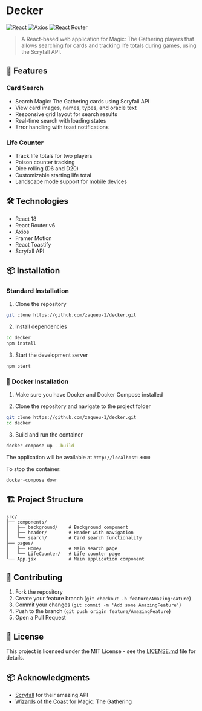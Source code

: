# Decker

![React](https://camo.githubusercontent.com/3467eb8e0dc6bdaa8fa6e979185d371ab39c105ec7bd6a01048806b74378d24c/68747470733a2f2f696d672e736869656c64732e696f2f62616467652f52656163742d3230323332413f7374796c653d666f722d7468652d6261646765266c6f676f3d7265616374266c6f676f436f6c6f723d363144414642) ![Axios](https://img.shields.io/badge/axios-671ddf?&style=for-the-badge&logo=axios&logoColor=white) ![React Router](https://img.shields.io/badge/React_Router-CA4245?style=for-the-badge&logo=react-router&logoColor=white)

> A React-based web application for Magic: The Gathering players that allows searching for cards and tracking life totals during games, using the Scryfall API.

## 🚀 Features

### Card Search

- Search Magic: The Gathering cards using Scryfall API
- View card images, names, types, and oracle text
- Responsive grid layout for search results
- Real-time search with loading states
- Error handling with toast notifications

### Life Counter

- Track life totals for two players
- Poison counter tracking
- Dice rolling (D6 and D20)
- Customizable starting life total
- Landscape mode support for mobile devices

## 🛠️ Technologies

- React 18
- React Router v6
- Axios
- Framer Motion
- React Toastify
- Scryfall API

## 📦 Installation

### Standard Installation

1. Clone the repository

```bash
git clone https://github.com/zaqueu-1/decker.git
```

2. Install dependencies

```bash
cd decker
npm install
```

3. Start the development server

```bash
npm start
```

### 🐳 Docker Installation

1. Make sure you have Docker and Docker Compose installed

2. Clone the repository and navigate to the project folder

```bash
git clone https://github.com/zaqueu-1/decker.git
cd decker
```

3. Build and run the container

```bash
docker-compose up --build
```

The application will be available at `http://localhost:3000`

To stop the container:

```bash
docker-compose down
```

## 🏗️ Project Structure

```
src/
├── components/
│   ├── background/    # Background component
│   ├── header/        # Header with navigation
│   └── search/        # Card search functionality
├── pages/
│   ├── Home/          # Main search page
│   └── LifeCounter/   # Life counter page
└── App.jsx            # Main application component
```

## 🤝 Contributing

1. Fork the repository
2. Create your feature branch (`git checkout -b feature/AmazingFeature`)
3. Commit your changes (`git commit -m 'Add some AmazingFeature'`)
4. Push to the branch (`git push origin feature/AmazingFeature`)
5. Open a Pull Request

## 📝 License

This project is licensed under the MIT License - see the [LICENSE.md](LICENSE.md) file for details.

## 📦 Acknowledgments

- [Scryfall](https://scryfall.com/) for their amazing API
- [Wizards of the Coast](https://company.wizards.com/) for Magic: The Gathering
